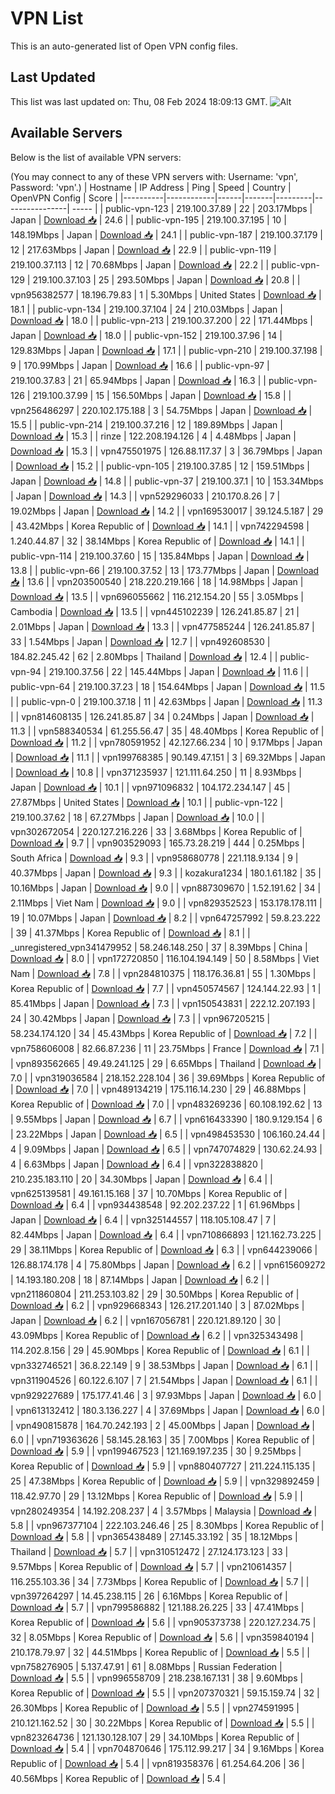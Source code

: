 # VPN List

This is an auto-generated list of Open VPN config files.

## Last Updated

This list was last updated on: Thu, 08 Feb 2024 18:09:13 GMT.
![Alt](https://repobeats.axiom.co/api/embed/186b98318ef1479477931607c1ad7d823f12451f.svg "Repobeats analytics image")

## Available Servers

Below is the list of available VPN servers:

(You may connect to any of these VPN servers with: Username: 'vpn', Password: 'vpn'.)
| Hostname | IP Address | Ping | Speed | Country | OpenVPN Config | Score |
|----------|------------|------|-------|---------|----------------| ----- |
| public-vpn-123 | 219.100.37.89 | 22 | 203.17Mbps | Japan | [Download 📥](./configs/server_0_JP.ovpn) | 24.6 |
| public-vpn-195 | 219.100.37.195 | 10 | 148.19Mbps | Japan | [Download 📥](./configs/server_1_JP.ovpn) | 24.1 |
| public-vpn-187 | 219.100.37.179 | 12 | 217.63Mbps | Japan | [Download 📥](./configs/server_2_JP.ovpn) | 22.9 |
| public-vpn-119 | 219.100.37.113 | 12 | 70.68Mbps | Japan | [Download 📥](./configs/server_3_JP.ovpn) | 22.2 |
| public-vpn-129 | 219.100.37.103 | 25 | 293.50Mbps | Japan | [Download 📥](./configs/server_4_JP.ovpn) | 20.8 |
| vpn956382577 | 18.196.79.83 | 1 | 5.30Mbps | United States | [Download 📥](./configs/server_5_US.ovpn) | 18.1 |
| public-vpn-134 | 219.100.37.104 | 24 | 210.03Mbps | Japan | [Download 📥](./configs/server_6_JP.ovpn) | 18.0 |
| public-vpn-213 | 219.100.37.200 | 22 | 171.44Mbps | Japan | [Download 📥](./configs/server_7_JP.ovpn) | 18.0 |
| public-vpn-152 | 219.100.37.96 | 14 | 129.83Mbps | Japan | [Download 📥](./configs/server_8_JP.ovpn) | 17.1 |
| public-vpn-210 | 219.100.37.198 | 9 | 170.99Mbps | Japan | [Download 📥](./configs/server_9_JP.ovpn) | 16.6 |
| public-vpn-97 | 219.100.37.83 | 21 | 65.94Mbps | Japan | [Download 📥](./configs/server_10_JP.ovpn) | 16.3 |
| public-vpn-126 | 219.100.37.99 | 15 | 156.50Mbps | Japan | [Download 📥](./configs/server_11_JP.ovpn) | 15.8 |
| vpn256486297 | 220.102.175.188 | 3 | 54.75Mbps | Japan | [Download 📥](./configs/server_12_JP.ovpn) | 15.5 |
| public-vpn-214 | 219.100.37.216 | 12 | 189.89Mbps | Japan | [Download 📥](./configs/server_13_JP.ovpn) | 15.3 |
| rinze | 122.208.194.126 | 4 | 4.48Mbps | Japan | [Download 📥](./configs/server_14_JP.ovpn) | 15.3 |
| vpn475501975 | 126.88.117.37 | 3 | 36.79Mbps | Japan | [Download 📥](./configs/server_15_JP.ovpn) | 15.2 |
| public-vpn-105 | 219.100.37.85 | 12 | 159.51Mbps | Japan | [Download 📥](./configs/server_16_JP.ovpn) | 14.8 |
| public-vpn-37 | 219.100.37.1 | 10 | 153.34Mbps | Japan | [Download 📥](./configs/server_17_JP.ovpn) | 14.3 |
| vpn529296033 | 210.170.8.26 | 7 | 19.02Mbps | Japan | [Download 📥](./configs/server_18_JP.ovpn) | 14.2 |
| vpn169530017 | 39.124.5.187 | 29 | 43.42Mbps | Korea Republic of | [Download 📥](./configs/server_19_KR.ovpn) | 14.1 |
| vpn742294598 | 1.240.44.87 | 32 | 38.14Mbps | Korea Republic of | [Download 📥](./configs/server_20_KR.ovpn) | 14.1 |
| public-vpn-114 | 219.100.37.60 | 15 | 135.84Mbps | Japan | [Download 📥](./configs/server_21_JP.ovpn) | 13.8 |
| public-vpn-66 | 219.100.37.52 | 13 | 173.77Mbps | Japan | [Download 📥](./configs/server_22_JP.ovpn) | 13.6 |
| vpn203500540 | 218.220.219.166 | 18 | 14.98Mbps | Japan | [Download 📥](./configs/server_23_JP.ovpn) | 13.5 |
| vpn696055662 | 116.212.154.20 | 55 | 3.05Mbps | Cambodia | [Download 📥](./configs/server_24_KH.ovpn) | 13.5 |
| vpn445102239 | 126.241.85.87 | 21 | 2.01Mbps | Japan | [Download 📥](./configs/server_25_JP.ovpn) | 13.3 |
| vpn477585244 | 126.241.85.87 | 33 | 1.54Mbps | Japan | [Download 📥](./configs/server_26_JP.ovpn) | 12.7 |
| vpn492608530 | 184.82.245.42 | 62 | 2.80Mbps | Thailand | [Download 📥](./configs/server_27_TH.ovpn) | 12.4 |
| public-vpn-94 | 219.100.37.56 | 22 | 145.44Mbps | Japan | [Download 📥](./configs/server_28_JP.ovpn) | 11.6 |
| public-vpn-64 | 219.100.37.23 | 18 | 154.64Mbps | Japan | [Download 📥](./configs/server_29_JP.ovpn) | 11.5 |
| public-vpn-0 | 219.100.37.18 | 11 | 42.63Mbps | Japan | [Download 📥](./configs/server_30_JP.ovpn) | 11.3 |
| vpn814608135 | 126.241.85.87 | 34 | 0.24Mbps | Japan | [Download 📥](./configs/server_31_JP.ovpn) | 11.3 |
| vpn588340534 | 61.255.56.47 | 35 | 48.40Mbps | Korea Republic of | [Download 📥](./configs/server_32_KR.ovpn) | 11.2 |
| vpn780591952 | 42.127.66.234 | 10 | 9.17Mbps | Japan | [Download 📥](./configs/server_33_JP.ovpn) | 11.1 |
| vpn199768385 | 90.149.47.151 | 3 | 69.32Mbps | Japan | [Download 📥](./configs/server_34_JP.ovpn) | 10.8 |
| vpn371235937 | 121.111.64.250 | 11 | 8.93Mbps | Japan | [Download 📥](./configs/server_35_JP.ovpn) | 10.1 |
| vpn971096832 | 104.172.234.147 | 45 | 27.87Mbps | United States | [Download 📥](./configs/server_36_US.ovpn) | 10.1 |
| public-vpn-122 | 219.100.37.62 | 18 | 67.27Mbps | Japan | [Download 📥](./configs/server_37_JP.ovpn) | 10.0 |
| vpn302672054 | 220.127.216.226 | 33 | 3.68Mbps | Korea Republic of | [Download 📥](./configs/server_38_KR.ovpn) | 9.7 |
| vpn903529093 | 165.73.28.219 | 444 | 0.25Mbps | South Africa | [Download 📥](./configs/server_39_ZA.ovpn) | 9.3 |
| vpn958680778 | 221.118.9.134 | 9 | 40.37Mbps | Japan | [Download 📥](./configs/server_40_JP.ovpn) | 9.3 |
| kozakura1234 | 180.1.61.182 | 35 | 10.16Mbps | Japan | [Download 📥](./configs/server_41_JP.ovpn) | 9.0 |
| vpn887309670 | 1.52.191.62 | 34 | 2.11Mbps | Viet Nam | [Download 📥](./configs/server_42_VN.ovpn) | 9.0 |
| vpn829352523 | 153.178.178.111 | 19 | 10.07Mbps | Japan | [Download 📥](./configs/server_43_JP.ovpn) | 8.2 |
| vpn647257992 | 59.8.23.222 | 39 | 41.37Mbps | Korea Republic of | [Download 📥](./configs/server_44_KR.ovpn) | 8.1 |
| _unregistered_vpn341479952 | 58.246.148.250 | 37 | 8.39Mbps | China | [Download 📥](./configs/server_45_CN.ovpn) | 8.0 |
| vpn172720850 | 116.104.194.149 | 50 | 8.58Mbps | Viet Nam | [Download 📥](./configs/server_46_VN.ovpn) | 7.8 |
| vpn284810375 | 118.176.36.81 | 55 | 1.30Mbps | Korea Republic of | [Download 📥](./configs/server_47_KR.ovpn) | 7.7 |
| vpn450574567 | 124.144.22.93 | 1 | 85.41Mbps | Japan | [Download 📥](./configs/server_48_JP.ovpn) | 7.3 |
| vpn150543831 | 222.12.207.193 | 24 | 30.42Mbps | Japan | [Download 📥](./configs/server_49_JP.ovpn) | 7.3 |
| vpn967205215 | 58.234.174.120 | 34 | 45.43Mbps | Korea Republic of | [Download 📥](./configs/server_50_KR.ovpn) | 7.2 |
| vpn758606008 | 82.66.87.236 | 11 | 23.75Mbps | France | [Download 📥](./configs/server_51_FR.ovpn) | 7.1 |
| vpn893562665 | 49.49.241.125 | 29 | 6.65Mbps | Thailand | [Download 📥](./configs/server_52_TH.ovpn) | 7.0 |
| vpn319036584 | 218.152.228.104 | 36 | 39.69Mbps | Korea Republic of | [Download 📥](./configs/server_53_KR.ovpn) | 7.0 |
| vpn489134219 | 175.116.14.230 | 29 | 46.88Mbps | Korea Republic of | [Download 📥](./configs/server_54_KR.ovpn) | 7.0 |
| vpn483269236 | 60.108.192.62 | 13 | 9.55Mbps | Japan | [Download 📥](./configs/server_55_JP.ovpn) | 6.7 |
| vpn616433390 | 180.9.129.154 | 6 | 23.22Mbps | Japan | [Download 📥](./configs/server_56_JP.ovpn) | 6.5 |
| vpn498453530 | 106.160.24.44 | 4 | 9.09Mbps | Japan | [Download 📥](./configs/server_57_JP.ovpn) | 6.5 |
| vpn747074829 | 130.62.24.93 | 4 | 6.63Mbps | Japan | [Download 📥](./configs/server_58_JP.ovpn) | 6.4 |
| vpn322838820 | 210.235.183.110 | 20 | 34.30Mbps | Japan | [Download 📥](./configs/server_59_JP.ovpn) | 6.4 |
| vpn625139581 | 49.161.15.168 | 37 | 10.70Mbps | Korea Republic of | [Download 📥](./configs/server_60_KR.ovpn) | 6.4 |
| vpn934438548 | 92.202.237.22 | 1 | 61.96Mbps | Japan | [Download 📥](./configs/server_61_JP.ovpn) | 6.4 |
| vpn325144557 | 118.105.108.47 | 7 | 82.44Mbps | Japan | [Download 📥](./configs/server_62_JP.ovpn) | 6.4 |
| vpn710866893 | 121.162.73.225 | 29 | 38.11Mbps | Korea Republic of | [Download 📥](./configs/server_63_KR.ovpn) | 6.3 |
| vpn644239066 | 126.88.174.178 | 4 | 75.80Mbps | Japan | [Download 📥](./configs/server_64_JP.ovpn) | 6.2 |
| vpn615609272 | 14.193.180.208 | 18 | 87.14Mbps | Japan | [Download 📥](./configs/server_65_JP.ovpn) | 6.2 |
| vpn211860804 | 211.253.103.82 | 29 | 30.50Mbps | Korea Republic of | [Download 📥](./configs/server_66_KR.ovpn) | 6.2 |
| vpn929668343 | 126.217.201.140 | 3 | 87.02Mbps | Japan | [Download 📥](./configs/server_67_JP.ovpn) | 6.2 |
| vpn167056781 | 220.121.89.120 | 30 | 43.09Mbps | Korea Republic of | [Download 📥](./configs/server_68_KR.ovpn) | 6.2 |
| vpn325343498 | 114.202.8.156 | 29 | 45.90Mbps | Korea Republic of | [Download 📥](./configs/server_69_KR.ovpn) | 6.1 |
| vpn332746521 | 36.8.22.149 | 9 | 38.53Mbps | Japan | [Download 📥](./configs/server_70_JP.ovpn) | 6.1 |
| vpn311904526 | 60.122.6.107 | 7 | 21.54Mbps | Japan | [Download 📥](./configs/server_71_JP.ovpn) | 6.1 |
| vpn929227689 | 175.177.41.46 | 3 | 97.93Mbps | Japan | [Download 📥](./configs/server_72_JP.ovpn) | 6.0 |
| vpn613132412 | 180.3.136.227 | 4 | 37.69Mbps | Japan | [Download 📥](./configs/server_73_JP.ovpn) | 6.0 |
| vpn490815878 | 164.70.242.193 | 2 | 45.00Mbps | Japan | [Download 📥](./configs/server_74_JP.ovpn) | 6.0 |
| vpn719363626 | 58.145.28.163 | 35 | 7.00Mbps | Korea Republic of | [Download 📥](./configs/server_75_KR.ovpn) | 5.9 |
| vpn199467523 | 121.169.197.235 | 30 | 9.25Mbps | Korea Republic of | [Download 📥](./configs/server_76_KR.ovpn) | 5.9 |
| vpn880407727 | 211.224.115.135 | 25 | 47.38Mbps | Korea Republic of | [Download 📥](./configs/server_77_KR.ovpn) | 5.9 |
| vpn329892459 | 118.42.97.70 | 29 | 13.12Mbps | Korea Republic of | [Download 📥](./configs/server_78_KR.ovpn) | 5.9 |
| vpn280249354 | 14.192.208.237 | 4 | 3.57Mbps | Malaysia | [Download 📥](./configs/server_79_MY.ovpn) | 5.8 |
| vpn967377104 | 222.103.246.46 | 25 | 8.30Mbps | Korea Republic of | [Download 📥](./configs/server_80_KR.ovpn) | 5.8 |
| vpn365438489 | 27.145.33.192 | 35 | 18.12Mbps | Thailand | [Download 📥](./configs/server_81_TH.ovpn) | 5.7 |
| vpn310512472 | 27.124.173.123 | 33 | 9.57Mbps | Korea Republic of | [Download 📥](./configs/server_82_KR.ovpn) | 5.7 |
| vpn210614357 | 116.255.103.36 | 34 | 7.73Mbps | Korea Republic of | [Download 📥](./configs/server_83_KR.ovpn) | 5.7 |
| vpn397264297 | 14.45.238.115 | 26 | 6.16Mbps | Korea Republic of | [Download 📥](./configs/server_84_KR.ovpn) | 5.7 |
| vpn799586882 | 121.188.26.225 | 33 | 47.41Mbps | Korea Republic of | [Download 📥](./configs/server_85_KR.ovpn) | 5.6 |
| vpn905373738 | 220.127.234.75 | 32 | 8.05Mbps | Korea Republic of | [Download 📥](./configs/server_86_KR.ovpn) | 5.6 |
| vpn359840194 | 210.178.79.97 | 32 | 44.51Mbps | Korea Republic of | [Download 📥](./configs/server_87_KR.ovpn) | 5.5 |
| vpn758276905 | 5.137.47.91 | 61 | 8.08Mbps | Russian Federation | [Download 📥](./configs/server_88_RU.ovpn) | 5.5 |
| vpn996558709 | 218.238.167.131 | 38 | 9.60Mbps | Korea Republic of | [Download 📥](./configs/server_89_KR.ovpn) | 5.5 |
| vpn207370321 | 59.15.159.74 | 32 | 26.30Mbps | Korea Republic of | [Download 📥](./configs/server_90_KR.ovpn) | 5.5 |
| vpn274591995 | 210.121.162.52 | 30 | 30.22Mbps | Korea Republic of | [Download 📥](./configs/server_91_KR.ovpn) | 5.5 |
| vpn823264736 | 121.130.128.107 | 29 | 34.10Mbps | Korea Republic of | [Download 📥](./configs/server_92_KR.ovpn) | 5.4 |
| vpn704870646 | 175.112.99.217 | 34 | 9.16Mbps | Korea Republic of | [Download 📥](./configs/server_93_KR.ovpn) | 5.4 |
| vpn819358376 | 61.254.64.206 | 36 | 40.56Mbps | Korea Republic of | [Download 📥](./configs/server_94_KR.ovpn) | 5.4 |

